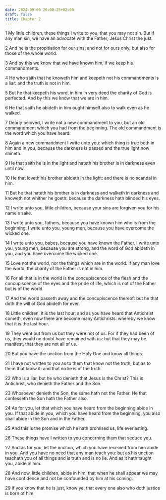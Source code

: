 ```yaml
---
date: 2024-09-06 20:00:25+02:00
draft: false
title: Chapter 2
---
```




1 My little children, these things I write to you, that you may not sin. But if any man sin, we have an advocate with the Father, Jesus Christ the just.

2 And he is the propitiation for our sins: and not for ours only, but also for those of the whole world.

3 And by this we know that we have known him, if we keep his commandments.

4 He who saith that he knoweth him and keepeth not his commandments is a liar: and the truth is not in him.

5 But he that keepeth his word, in him in very deed the charity of God is perfected. And by this we know that we are in him.

6 He that saith he abideth in him ought himself also to walk even as he walked.

7 Dearly beloved, I write not a new commandment to you, but an old commandment which you had from the beginning. The old commandment is the word which you have heard.

8 Again a new commandment I write unto you: which thing is true both in him and in you, because the darkness is passed and the true light now shineth.

9 He that saith he is in the light and hateth his brother is in darkness even until now.

10 He that loveth his brother abideth in the light: and there is no scandal in him.

11 But he that hateth his brother is in darkness and walketh in darkness and knoweth not whither he goeth: because the darkness hath blinded his eyes.

12 I write unto you, little children, because your sins are forgiven you for his name's sake.

13 I write unto you, fathers, because you have known him who is from the beginning. I write unto you, young men, because you have overcome the wicked one.

14 I write unto you, babes, because you have known the Father. I write unto you, young men, because you are strong, and the word of God abideth in you, and you have overcome the wicked one.

15 Love not the world, nor the things which are in the world. If any man love the world, the charity of the Father is not in him.

16 For all that is in the world is the concupiscence of the flesh and the concupiscence of the eyes and the pride of life, which is not of the Father but is of the world.

17 And the world passeth away and the concupiscence thereof: but he that doth the will of God abideth for ever.

18 Little children, it is the last hour: and as you have heard that Antichrist cometh, even now there are become many Antichrists: whereby we know that it is the last hour.

19 They went out from us but they were not of us. For if they had been of us, they would no doubt have remained with us: but that they may be manifest, that they are not all of us.

20 But you have the unction from the Holy One and know all things.

21 I have not written to you as to them that know not the truth, but as to them that know it: and that no lie is of the truth.

22 Who is a liar, but he who denieth that Jesus is the Christ? This is Antichrist, who denieth the Father and the Son.

23 Whosoever denieth the Son, the same hath not the Father. He that confesseth the Son hath the Father also.

24 As for you, let that which you have heard from the beginning abide in you. If that abide in you, which you have heard from the beginning, you also shall abide in the Son and in the Father.

25 And this is the promise which he hath promised us, life everlasting.

26 These things have I written to you concerning them that seduce you.

27 And as for you, let the unction, which you have received from him abide in you. And you have no need that any man teach you: but as his unction teacheth you of all things and is truth and is no lie. And as it hath taught you, abide in him.

28 And now, little children, abide in him, that when he shall appear we may have confidence and not be confounded by him at his coming.

29 If you know that he is just, know ye, that every one also who doth justice is born of him.


